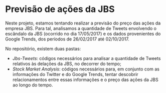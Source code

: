 # Previsão de ações da JBS

Neste projeto, estamos tentando realizar a previsão do preço das ações da empresa JBS. Para tal, analisamos a quantidade de Tweets envolvendo o escândalo da JBS (ocorrido no dia 17/05/2017) e os dados provenientes do Google Trends, dos períodos de 26/02/2017 até 02/10/2017. 

No repositório, existem duas pastas:
- *Jbs-Tweets*: códigos necessários para analisar a quantidade de Tweets relativos às delações da JBS, no decorrer do tempo;
- *Stock Market Analysis*: códigos necessários para, em conjunto com as informações do Twitter e do Google Trends, tentar descobrir relacionamentos entre essas informações e o preço das ações da JBS ao longo do tempo.
